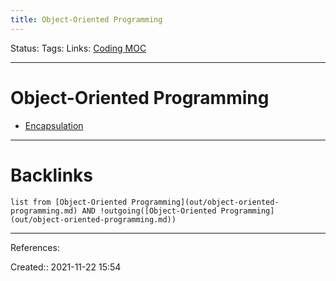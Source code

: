 ```yaml
---
title: Object-Oriented Programming
---
```

Status: 
Tags: 
Links: [Coding MOC](out/coding-moc.md)
___
# Object-Oriented Programming
- [Encapsulation](out/encapsulation.md)
___
# Backlinks
```dataview
list from [Object-Oriented Programming](out/object-oriented-programming.md) AND !outgoing([Object-Oriented Programming](out/object-oriented-programming.md))
```
___
References:

Created:: 2021-11-22 15:54
